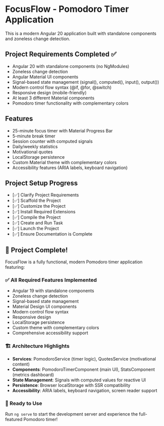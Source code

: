 <!-- Use this file to provide workspace-specific custom instructions to Copilot. For more details, visit https://code.visualstudio.com/docs/copilot/copilot-customization#_use-a-githubcopilotinstructionsmd-file -->

# FocusFlow - Pomodoro Timer Application

This is a modern Angular 20 application built with standalone components and zoneless change detection.

## Project Requirements Completed ✅
- Angular 20 with standalone components (no NgModules)
- Zoneless change detection
- Angular Material UI components
- Signal-based state management (signal(), computed(), input(), output())
- Modern control flow syntax (@if, @for, @switch)
- Responsive design (mobile-friendly)
- At least 3 different Material components
- Pomodoro timer functionality with complementary colors

## Features
- 25-minute focus timer with Material Progress Bar
- 5-minute break timer
- Session counter with computed signals
- Daily/weekly statistics
- Motivational quotes
- LocalStorage persistence
- Custom Material theme with complementary colors
- Accessibility features (ARIA labels, keyboard navigation)

## Project Setup Progress
- [✅] Clarify Project Requirements
- [✅] Scaffold the Project
- [✅] Customize the Project
- [✅] Install Required Extensions
- [✅] Compile the Project
- [✅] Create and Run Task
- [✅] Launch the Project
- [✅] Ensure Documentation is Complete

## 🎉 Project Complete!

FocusFlow is a fully functional, modern Pomodoro timer application featuring:

### ✅ All Required Features Implemented
- Angular 19 with standalone components
- Zoneless change detection
- Signal-based state management
- Material Design UI components
- Modern control flow syntax
- Responsive design
- LocalStorage persistence
- Custom theme with complementary colors
- Comprehensive accessibility support

### 🏗️ Architecture Highlights
- **Services**: PomodoroService (timer logic), QuotesService (motivational content)
- **Components**: PomodoroTimerComponent (main UI), StatsComponent (metrics dashboard)
- **State Management**: Signals with computed values for reactive UI
- **Persistence**: Browser localStorage with SSR compatibility
- **Accessibility**: ARIA labels, keyboard navigation, screen reader support

### 🚀 Ready to Use
Run `ng serve` to start the development server and experience the full-featured Pomodoro timer!
